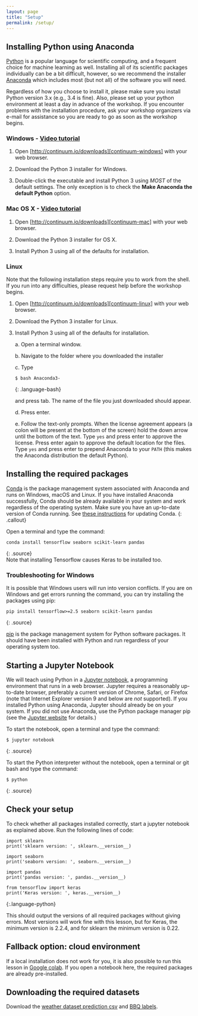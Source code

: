 ```yaml
---
layout: page
title: "Setup"
permalink: /setup/
---
```


## Installing Python using Anaconda

[Python][python] is a popular language for scientific computing, and a frequent choice
for machine learning as well. Installing all of its scientific packages
individually can be a bit difficult, however, so we recommend the installer [Anaconda][anaconda]
which includes most (but not all) of the software you will need.

Regardless of how you choose to install it, please make sure you install Python
version 3.x (e.g., 3.4 is fine). Also, please set up your python environment at
least a day in advance of the workshop.  If you encounter problems with the
installation procedure, ask your workshop organizers via e-mail for assistance so
you are ready to go as soon as the workshop begins.

### Windows - [Video tutorial][video-windows]

1. Open [http://continuum.io/downloads][continuum-windows]
   with your web browser.

2. Download the Python 3 installer for Windows.

3. Double-click the executable and install Python 3 using _MOST_ of the
   default settings. The only exception is to check the
   **Make Anaconda the default Python** option.

### Mac OS X - [Video tutorial][video-mac]

1. Open [http://continuum.io/downloads][continuum-mac]
   with your web browser.

2. Download the Python 3 installer for OS X.

3. Install Python 3 using all of the defaults for installation.

### Linux

Note that the following installation steps require you to work from the shell.
If you run into any difficulties, please request help before the workshop begins.

1.  Open [http://continuum.io/downloads][continuum-linux] with your web browser.

2.  Download the Python 3 installer for Linux.

3.  Install Python 3 using all of the defaults for installation.

    a.  Open a terminal window.

    b.  Navigate to the folder where you downloaded the installer

    c.  Type

    ~~~
    $ bash Anaconda3-
    ~~~
    {: .language-bash}

    and press tab.  The name of the file you just downloaded should appear.

    d.  Press enter.

    e.  Follow the text-only prompts.  When the license agreement appears (a colon
        will be present at the bottom of the screen) hold the down arrow until the
        bottom of the text. Type `yes` and press enter to approve the license. Press
        enter again to approve the default location for the files. Type `yes` and
        press enter to prepend Anaconda to your `PATH` (this makes the Anaconda
        distribution the default Python).

## Installing the required packages

[Conda](https://docs.conda.io/projects/conda/en/latest/) is the package management system associated with Anaconda and runs on Windows, macOS and Linux. 
If you have installed Anaconda successfully, Conda should be already available in your system and work regardless of the operating system.
Make sure you have an up-to-date version of Conda running.
See [these instructions](https://docs.anaconda.com/anaconda/install/update-version/) for updating Conda. 
{: .callout}

Open a terminal and type the command:
~~~
conda install tensorflow seaborn scikit-learn pandas
~~~
{: .source}  
Note that installing Tensorflow causes Keras to be installed too.


### Troubleshooting for Windows
It is possible that Windows users will run into version conflicts. If you are on Windows and get 
errors running the command, you can try installing the packages using pip:

~~~
pip install tensorflow>=2.5 seaborn scikit-learn pandas
~~~
{: .source}

[pip](https://pip.pypa.io/en/stable/) is the package management system for Python software packages.
It should have been installed with Python and run regardless of your operating system too.

## Starting a Jupyter Notebook

We will teach using Python in a [Jupyter notebook][jupyter], a
programming environment that runs in a web browser. Jupyter requires a reasonably
up-to-date browser, preferably a current version of Chrome, Safari, or Firefox
(note that Internet Explorer version 9 and below are *not* supported). If you
installed Python using Anaconda, Jupyter should already be on your system. If
you did not use Anaconda, use the Python package manager pip
(see the [Jupyter website][jupyter-install] for details.)

To start the notebook, open a terminal and type the command:

~~~
$ jupyter notebook
~~~
{: .source}

To start the Python interpreter without the notebook, open a terminal
or git bash and type the command:

~~~
$ python
~~~
{: .source}

## Check your setup
To check whether all packages installed correctly, start a jupyter notebook as
explained above. Run the following lines of code:
~~~
import sklearn
print('sklearn version: ', sklearn.__version__)

import seaborn
print('seaborn version: ', seaborn.__version__)

import pandas
print('pandas version: ', pandas.__version__)

from tensorflow import keras
print('Keras version: ', keras.__version__)
~~~
{:.language-python}

This should output the versions of all required packages without giving errors.
Most versions will work fine with this lesson, but for Keras, the minimum version is 2.2.4, and for sklearn the minimum version is 0.22.

## Fallback option: cloud environment
If a local installation does not work for you, it is also possible to run this lesson in [Google colab](https://colab.research.google.com/). If you open a notebook here, the required packages are already pre-installed.

## Downloading the required datasets

Download the [weather dataset prediction csv][weatherdata] and [BBQ labels][weatherbbqdata].

[anaconda]: https://www.anaconda.com/products/individual
[continuum-mac]: http://continuum.io/downloads#_macosx
[continuum-linux]: http://continuum.io/downloads#_unix
[continuum-windows]: http://continuum.io/downloads#_windows
[jupyter]: http://jupyter.org/
[jupyter-install]: http://jupyter.readthedocs.io/en/latest/install.html#optional-for-experienced-python-developers-installing-jupyter-with-pip
[python]: https://python.org
[video-mac]: https://www.youtube.com/watch?v=TcSAln46u9U
[video-windows]: https://www.youtube.com/watch?v=xxQ0mzZ8UvA
[penguindata]: https://zenodo.org/record/3960218/files/allisonhorst/palmerpenguins-v0.1.0.zip?download=1
[weatherdata]: https://zenodo.org/record/4980359/files/weather_prediction_dataset.csv?download=1
[weatherbbqdata]: https://zenodo.org/record/4980359/files/weather_prediction_bbq_labels.csv?download=1
